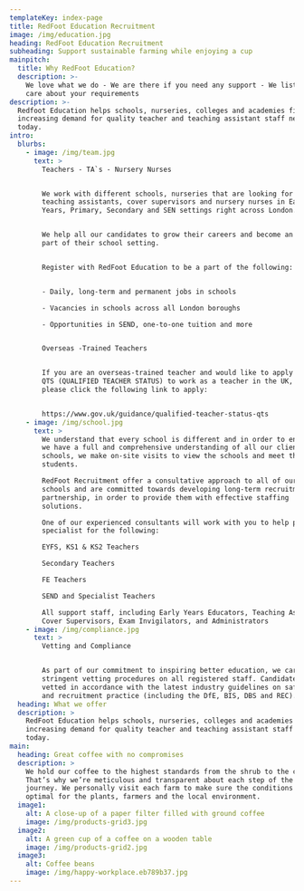 ```yaml
---
templateKey: index-page
title: RedFoot Education Recruitment
image: /img/education.jpg
heading: RedFoot Education Recruitment
subheading: Support sustainable farming while enjoying a cup
mainpitch:
  title: Why RedFoot Education?
  description: >-
    We love what we do - We are there if you need any support - We listen and
    care about your requirements
description: >-
  Redfoot Education helps schools, nurseries, colleges and academies fill the
  increasing demand for quality teacher and teaching assistant staff needed
  today.
intro:
  blurbs:
    - image: /img/team.jpg
      text: >
        Teachers - TA`s - Nursery Nurses 


        We work with different schools, nurseries that are looking for teachers,
        teaching assistants, cover supervisors and nursery nurses in Early
        Years, Primary, Secondary and SEN settings right across London. 


        We help all our candidates to grow their careers and become an integral
        part of their school setting.


        Register with RedFoot Education to be a part of the following:


        - Daily, long-term and permanent jobs in schools

        - Vacancies in schools across all London boroughs

        - Opportunities in SEND, one-to-one tuition and more


        Overseas -Trained Teachers


        If you are an overseas-trained teacher and would like to apply for a UK
        QTS (QUALIFIED TEACHER STATUS) to work as a teacher in the UK, then
        please click the following link to apply:


        https://www.gov.uk/guidance/qualified-teacher-status-qts
    - image: /img/school.jpg
      text: >
        We understand that every school is different and in order to ensure that
        we have a full and comprehensive understanding of all our client
        schools, we make on-site visits to view the schools and meet the
        students.

        RedFoot Recruitment offer a consultative approach to all of our client
        schools and are committed towards developing long-term recruitment
        partnership, in order to provide them with effective staffing
        solutions. 

        One of our experienced consultants will work with you to help provide a
        specialist for the following:

        EYFS, KS1 & KS2 Teachers

        Secondary Teachers

        FE Teachers

        SEND and Specialist Teachers

        All support staff, including Early Years Educators, Teaching Assistants,
        Cover Supervisors, Exam Invigilators, and Administrators
    - image: /img/compliance.jpg
      text: >
        Vetting and Compliance


        As part of our commitment to inspiring better education, we carry out
        stringent vetting procedures on all registered staff. Candidates are
        vetted in accordance with the latest industry guidelines on safeguarding
        and recruitment practice (including the DfE, BIS, DBS and REC).
  heading: What we offer
  description: >
    RedFoot Education helps schools, nurseries, colleges and academies fill the
    increasing demand for quality teacher and teaching assistant staff needed
    today.
main:
  heading: Great coffee with no compromises
  description: >
    We hold our coffee to the highest standards from the shrub to the cup.
    That’s why we’re meticulous and transparent about each step of the coffee’s
    journey. We personally visit each farm to make sure the conditions are
    optimal for the plants, farmers and the local environment.
  image1:
    alt: A close-up of a paper filter filled with ground coffee
    image: /img/products-grid3.jpg
  image2:
    alt: A green cup of a coffee on a wooden table
    image: /img/products-grid2.jpg
  image3:
    alt: Coffee beans
    image: /img/happy-workplace.eb789b37.jpg
---
```


